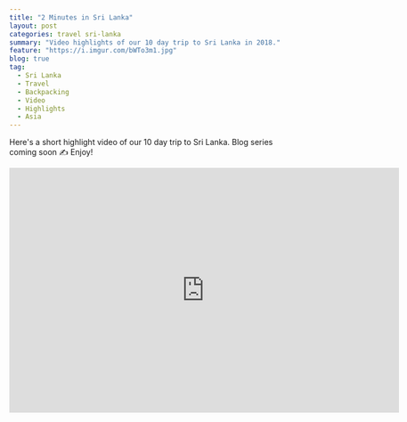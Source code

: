 ```yaml
---
title: "2 Minutes in Sri Lanka"
layout: post
categories: travel sri-lanka
summary: "Video highlights of our 10 day trip to Sri Lanka in 2018."
feature: "https://i.imgur.com/bWTo3m1.jpg"
blog: true
tag:
  - Sri Lanka
  - Travel
  - Backpacking
  - Video
  - Highlights
  - Asia
---
```


Here's a short highlight video of our 10 day trip to Sri Lanka. Blog series coming soon ✍ Enjoy!

<div style="text-align: center">
<iframe width="700" height="440" src="https://www.youtube.com/embed/E2lfkVyPT-c" frameborder="0" allow="autoplay; encrypted-media" allowfullscreen></iframe>
</div>
